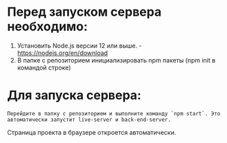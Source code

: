 
# Перед запуском сервера необходимо:

1) Установить Node.js версии 12 или выше. - https://nodejs.org/en/download
2) В папке с репозиторием инициализировать npm пакеты (npm init в командой строке)

# Для запуска сервера:
``````
Перейдите в папку с репозиторием и выполните команду `npm start`. Это автоматически запустит live-server и back-end-server. 
``````
Страница проекта в браузере откроется автоматически.